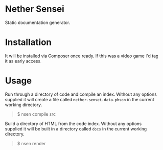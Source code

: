 # Nether Sensei

Static documentation generator.

# Installation

It will be installed via Composer once ready. If this was a video game I'd
tag it as early access.

# Usage

Run through a directory of code and compile an index. Without any options
supplied it will create a file called `nether-sensei-data.phson` in the
current working directory.

> $ nsen compile src

Build a directory of HTML from the code index. Without any options supplied
it will be built in a directory called `docs` in the current working
directory.

> $ nsen render
